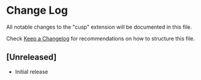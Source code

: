 # Change Log

All notable changes to the "cusp" extension will be documented in this file.

Check [Keep a Changelog](http://keepachangelog.com/) for recommendations on how to structure this file.

## [Unreleased]

- Initial release